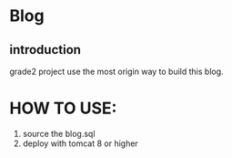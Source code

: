 # Blog

## introduction

grade2 project
use the most origin way to build this blog.

# HOW TO USE:

1. source the blog.sql
2. deploy with tomcat 8 or higher
